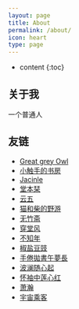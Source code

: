 ```yaml
---
layout: page
title: About
permalink: /about/
icon: heart
type: page
---
```


* content
{:toc}

## 关于我


一个普通人


## 友链

* [Great grey Owl](https://greatgreyowl.blog/)
* [小触手的书房](https://heiheihei.ca/)
* [Jacinle](http://after27.me)
* [堂本栞](https://shiorireads.ca/)
* [云五](https://yukieyun.net)
* [猫和柴的野游](https://meowshiba.com)
* [无竹斋](https://bamboobone9.com)
* [穿堂风](https://simona.life/)
* [不知年](https://permanentjetlag.montaigne.io/)
* [椒盐豆豉](https://blog.douchi.space/)
* [手倦拋書午夢長](https://www.shingireservation.com/)
* [波澜随心起](https://randomwaves.space/)
* [怀袖中莲心红](http://www.emilyzh.me/)
* [萧瀚](https://xiaohanzyt.wordpress.com/)
* [宇宙乘客](https://afdian.net/album/6cef8f68686a11ebb89c52540025c377)
